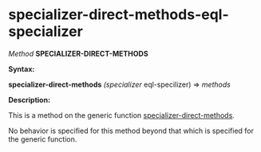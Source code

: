 specializer-direct-methods-eql-specializer
==========================================

*Method* **SPECIALIZER-DIRECT-METHODS**

**Syntax:**

**specializer-direct-methods** *(specializer* eql-specilizer) => *methods*

**Description:**

This is a method on the generic function [specializer-direct-methods](specializer-direct-methods.md).

No behavior is specified for this method beyond that which is specified for the generic function.
